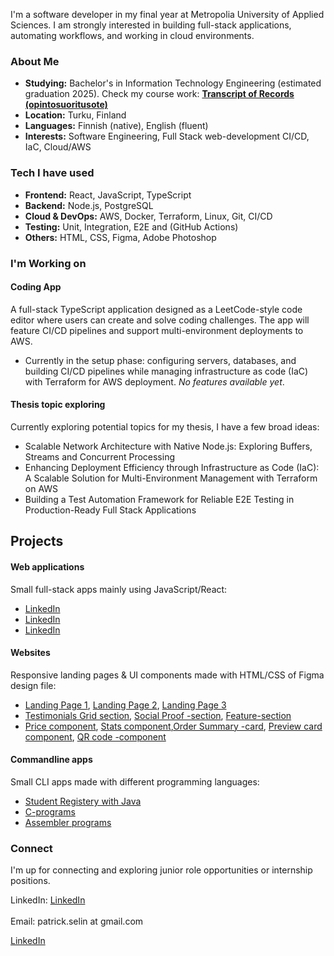 I'm a software developer in my final year at Metropolia University of Applied Sciences. I am strongly interested in building full-stack applications, automating workflows, and working in cloud environments.


### About Me

* **Studying:** Bachelor's in Information Technology Engineering (estimated graduation 2025).
    Check my course work: **[Transcript of Records (opintosuoritusote)](https://drive.google.com/file/d/1ygUsiSQEiDHMndohvgUgRtKiDl1vIZnR/view?usp=sharing)**
* **Location:** Turku, Finland  
* **Languages:** Finnish (native), English (fluent)  
* **Interests:** Software Engineering, Full Stack web-development CI/CD, IaC, Cloud/AWS<br> 


### Tech I have used
* **Frontend:** React, JavaScript, TypeScript  
* **Backend:** Node.js, PostgreSQL
* **Cloud & DevOps:** AWS, Docker, Terraform, Linux, Git, CI/CD  
* **Testing:** Unit, Integration, E2E and (GitHub Actions)
* **Others:** HTML, CSS, Figma, Adobe Photoshop<br>

### I'm Working on

#### **Coding App**
A full-stack TypeScript application designed as a LeetCode-style code editor where users can create and solve coding challenges. The app will feature CI/CD pipelines and support multi-environment deployments to AWS.

* Currently in the setup phase: configuring servers, databases, and building CI/CD pipelines while managing infrastructure as code (IaC) with Terraform for AWS deployment. *No features available yet*.
#### **Thesis topic exploring**
Currently exploring potential topics for my thesis, I have a few broad ideas:
* Scalable Network Architecture with Native Node.js: Exploring Buffers, Streams and Concurrent Processing
* Enhancing Deployment Efficiency through Infrastructure as Code (IaC): A Scalable Solution for Multi-Environment Management with Terraform on AWS
* Building a Test Automation Framework for Reliable E2E Testing in Production-Ready Full Stack Applications 

## Projects
#### **Web applications**
Small full-stack apps mainly using JavaScript/React:

* [LinkedIn](https://www.linkedin.com/in/patrick-selin/)
* [LinkedIn](https://www.linkedin.com/in/patrick-selin/)
* [LinkedIn](https://www.linkedin.com/in/patrick-selin/)

#### **Websites**
Responsive landing pages & UI components made with HTML/CSS of Figma design file:

* [Landing Page 1](https://github.com/patrick-selin/equalizer-landing-page), [Landing Page 2](https://github.com/patrick-selin/skilled-elearning-landing-page), [Landing Page 3](https://github.com/patrick-selin/huddle-landing-page)
* [Testimonials Grid section](https://github.com/patrick-selin/Testimonials-grid-section), [Social Proof -section](https://github.com/patrick-selin/social-proof-section), [Feature-section](https://github.com/patrick-selin/four-card-feature-section)
* [Price component](https://github.com/patrick-selin/single-price-grid-component), [Stats component](https://github.com/patrick-selin/stats-preview-card-component),[Order Summary -card](https://github.com/patrick-selin/order-summary-component), [Preview card component](https://github.com/patrick-selin/nft-preview-card-component), [QR code -component](https://github.com/patrick-selin/QR-code-component)

#### **Commandline apps**
Small CLI apps made with different programming languages:

* [Student Registery with Java](https://github.com/patrick-selin/oop-with-java/tree/main/Java%202%20-%20Homework%203/src/dev/m3s/programming2/homework3/)
* [C-programs](https://www.linkedin.com/in/patrick-selin/)
* [Assembler programs](https://github.com/patrick-selin/microprosessors-8086)

### Connect

I'm up for connecting and exploring junior role opportunities or internship positions.

LinkedIn: [LinkedIn](https://www.linkedin.com/in/patrick-selin/)<br>  
Email: patrick.selin at gmail.com   

[LinkedIn](https://www.linkedin.com/in/patrick-selin/)

